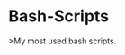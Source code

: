 <!DOCTYPE html>
<html>
<head>
</head>
<body>
<h1>Bash-Scripts</h1>
<p>>My most used bash scripts.</p>
</body>
</html>